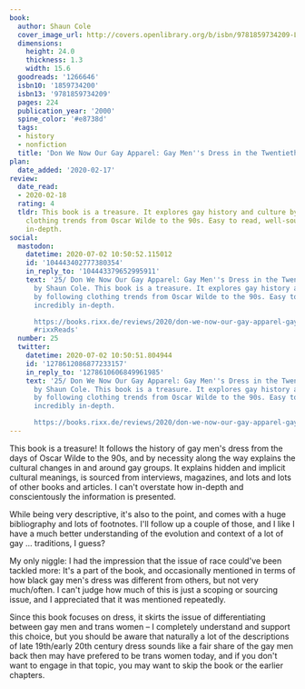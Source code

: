 ```yaml
---
book:
  author: Shaun Cole
  cover_image_url: http://covers.openlibrary.org/b/isbn/9781859734209-L.jpg
  dimensions:
    height: 24.0
    thickness: 1.3
    width: 15.6
  goodreads: '1266646'
  isbn10: '1859734200'
  isbn13: '9781859734209'
  pages: 224
  publication_year: '2000'
  spine_color: '#e8738d'
  tags:
  - history
  - nonfiction
  title: 'Don We Now Our Gay Apparel: Gay Men''s Dress in the Twentieth Century'
plan:
  date_added: '2020-02-17'
review:
  date_read:
  - 2020-02-18
  rating: 4
  tldr: This book is a treasure. It explores gay history and culture by following
    clothing trends from Oscar Wilde to the 90s. Easy to read, well-sourced, incredibly
    in-depth.
social:
  mastodon:
    datetime: 2020-07-02 10:50:52.115012
    id: '104443402777380354'
    in_reply_to: '104443379652995911'
    text: '25/ Don We Now Our Gay Apparel: Gay Men''s Dress in the Twentieth Century
      by Shaun Cole. This book is a treasure. It explores gay history and culture
      by following clothing trends from Oscar Wilde to the 90s. Easy to read, well-sourced,
      incredibly in-depth.

      https://books.rixx.de/reviews/2020/don-we-now-our-gay-apparel-gay-mens-dress-in-the-twentieth-century/
      #rixxReads'
  number: 25
  twitter:
    datetime: 2020-07-02 10:50:51.804944
    id: '1278612086877233157'
    in_reply_to: '1278610606849961985'
    text: '25/ Don We Now Our Gay Apparel: Gay Men''s Dress in the Twentieth Century
      by Shaun Cole. This book is a treasure. It explores gay history and culture
      by following clothing trends from Oscar Wilde to the 90s. Easy to read, well-sourced,
      incredibly in-depth.

      https://books.rixx.de/reviews/2020/don-we-now-our-gay-apparel-gay-mens-dress-in-the-twentieth-century/'
---
```


This book is a treasure! It follows the history of gay men's dress from the days of Oscar Wilde to the 90s, and by necessity along the way explains the cultural changes in and around gay groups.
It explains hidden and implicit cultural meanings, is sourced from interviews, magazines, and lots and lots of other books and articles. I can't overstate how in-depth and conscientously the information is presented.

While being very descriptive, it's also to the point, and comes with a huge bibliography and lots of footnotes. I'll follow up a couple of those, and I like I have a much better understanding of the evolution and context of a lot of gay … traditions, I guess?

My only niggle: I had the impression that the issue of race could've been tackled more: It's a part of the book, and occasionally mentioned in terms of how black gay men's dress was different from others, but not very much/often. I can't judge how much of this is just a scoping or sourcing issue, and I appreciated that it was mentioned repeatedly.

Since this book focuses on dress, it skirts the issue of differentiating between gay men and trans women – I completely understand and support this choice, but you should be aware that naturally a lot of the descriptions of late 19th/early 20th century dress sounds like a fair share of the gay men back then may have prefered to be trans women today, and if you don't want to engage in that topic, you may want to skip the book or the earlier chapters.
